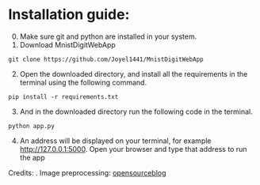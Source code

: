 # Installation guide:
0. Make sure git and python are installed in your system.
1. Download MnistDigitWebApp
```
git clone https://github.com/Joyel1441/MnistDigitWebApp
```
2. Open the downloaded directory, and install all the requirements in the terminal using the following command.
```
pip install -r requirements.txt
```
3. And in the downloaded directory run the following code in the terminal.
```
python app.py
```
4. An address will be displayed on your terminal, for example http://127.0.0.1:5000.
Open your browser and type that address to run the app

Credits: .
Image preprocessing: [opensourceblog](https://github.com/opensourcesblog/tensorflow-mnist)
